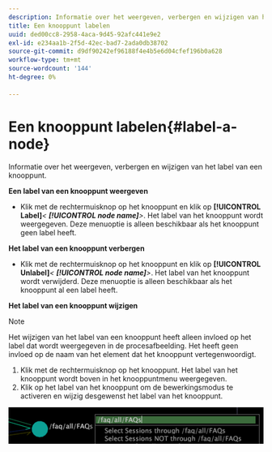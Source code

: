 ```yaml
---
description: Informatie over het weergeven, verbergen en wijzigen van het label van een knooppunt.
title: Een knooppunt labelen
uuid: ded00cc8-2958-4aca-9d45-92afc441e9e2
exl-id: e234aa1b-2f5d-42ec-bad7-2ada0db38702
source-git-commit: d9df90242ef96188f4e4b5e6d04cfef196b0a628
workflow-type: tm+mt
source-wordcount: '144'
ht-degree: 0%

---
```


# Een knooppunt labelen{#label-a-node}

Informatie over het weergeven, verbergen en wijzigen van het label van een knooppunt.

**Een label van een knooppunt weergeven**

* Klik met de rechtermuisknop op het knooppunt en klik op **[!UICONTROL Label]***&lt; **[!UICONTROL node name]**>*. Het label van het knooppunt wordt weergegeven. Deze menuoptie is alleen beschikbaar als het knooppunt geen label heeft.

**Het label van een knooppunt verbergen**

* Klik met de rechtermuisknop op het knooppunt en klik op **[!UICONTROL Unlabel]***&lt; **[!UICONTROL node name]**>*. Het label van het knooppunt wordt verwijderd. Deze menuoptie is alleen beschikbaar als het knooppunt al een label heeft.

**Het label van een knooppunt wijzigen**

>[!NOTE]
>
>Het wijzigen van het label van een knooppunt heeft alleen invloed op het label dat wordt weergegeven in de procesafbeelding. Het heeft geen invloed op de naam van het element dat het knooppunt vertegenwoordigt.

1. Klik met de rechtermuisknop op het knooppunt. Het label van het knooppunt wordt boven in het knooppuntmenu weergegeven.
1. Klik op het label van het knooppunt om de bewerkingsmodus te activeren en wijzig desgewenst het label van het knooppunt.

![](assets/mnu_2DProcessMap_label.png)
